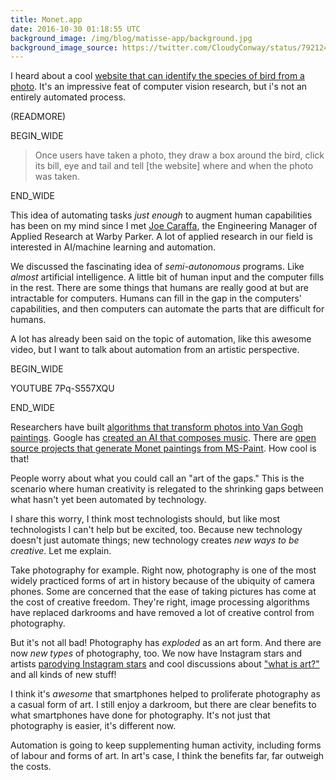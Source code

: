 ```yaml
---
title: Monet.app
date: 2016-10-30 01:18:55 UTC
background_image: /img/blog/matisse-app/background.jpg
background_image_source: https://twitter.com/CloudyConway/status/792124334320082944
---
```


I heard about a cool [website that can identify the species of bird from a photo](http://www.iflscience.com/plants-and-animals/website-helps-you-identify-birds-looking-your-photo/). It's an impressive feat of computer vision research, but i's not an entirely automated process.

(READMORE)
  
BEGIN_WIDE

> Once users have taken a photo, they draw a box around the bird, click its bill, eye and tail and tell [the website] where and when the photo was taken.

END_WIDE

This idea of automating tasks _just enough_ to augment human capabilities has been on my mind since I met [Joe Caraffa](https://twitter.com/joetastic), the Engineering Manager of Applied Research at Warby Parker. A lot of applied research in our field is interested in AI/machine learning and automation.

We discussed the fascinating idea of _semi-autonomous_ programs. Like _almost_ artificial intelligence. A little bit of human input and the computer fills in the rest. There are some things that humans are really good at but are intractable for computers. Humans can fill in the gap in the computers' capabilities, and then computers can automate the parts that are difficult for humans.

A lot has already been said on the topic of automation, like this awesome video, but I want to talk about automation from an artistic perspective.

BEGIN_WIDE

YOUTUBE 7Pq-S557XQU

END_WIDE

Researchers have built [algorithms that transform photos into Van Gogh paintings](http://thenextweb.com/creativity/2015/08/31/machine-or-picasso-this-algorithm-can-transform-photos-into-fine-art/). Google has [created an AI that composes music](http://www.theverge.com/2016/6/1/11829678/google-magenta-melody-art-generative-artificial-intelligence). There are [open source projects that generate Monet paintings from MS-Paint](https://github.com/alexjc/neural-doodle). How cool is that!

People worry about what you could call an "art of the gaps." This is the scenario where human creativity is relegated to the shrinking gaps between what hasn't yet been automated by technology. 

I share this worry, I think most technologists should, but like most technologists I can't help but be excited, too. Because new technology doesn't just automate things; new technology creates _new ways to be creative_. Let me explain. 

Take photography for example. Right now, photography is one of the most widely practiced forms of art in history because of the ubiquity of camera phones. Some are concerned that the ease of taking pictures has come at the cost of creative freedom. They're right, image processing algorithms have replaced darkrooms and have removed a lot of creative control from photography. 

But it's not all bad! Photography has _exploded_ as an art form. And there are now _new types_ of photography, too. We now have Instagram stars and artists [parodying Instagram stars](http://petapixel.com/2016/01/23/this-artist-got-90k-instagram-followers-with-photos-of-a-fake-lavish-lifestyle/) and cool discussions about ["what is art?"](http://petapixel.com/2015/05/26/richard-prince-is-a-jerk/) and all kinds of new stuff!

I think it's _awesome_ that smartphones helped to proliferate photography as a casual form of art. I still enjoy a darkroom, but there are clear benefits to what smartphones have done for photography. It's not just that photography is easier, it's different now.

Automation is going to keep supplementing human activity, including forms of labour and forms of art. In art's case, I think the benefits far, far outweigh the costs.